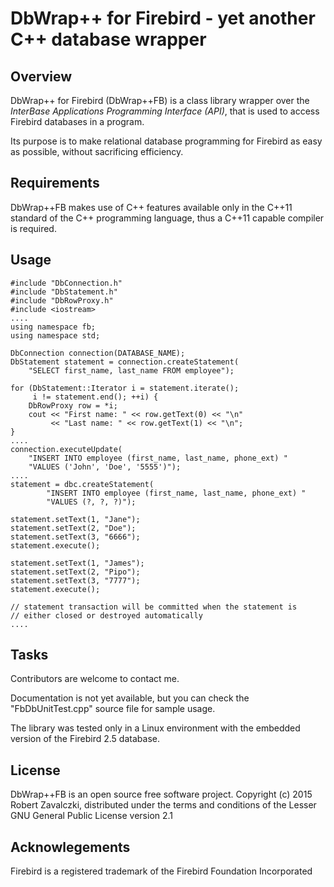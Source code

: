 # DbWrap++ for Firebird - yet another C++ database wrapper

## Overview

DbWrap++ for Firebird (DbWrap++FB) is a class library wrapper over
the _InterBase Applications Programming Interface (API)_, that is
used to access Firebird databases in a program.

Its purpose is to make relational database programming for
Firebird as easy as possible, without sacrificing efficiency.


## Requirements

DbWrap++FB makes use of C++ features available only in the C++11
standard of the C++ programming language, thus a C++11 capable
compiler is required.

## Usage

    #include "DbConnection.h"
    #include "DbStatement.h"
    #include "DbRowProxy.h"
    #include <iostream>
    ....
    using namespace fb;
    using namespace std;

    DbConnection connection(DATABASE_NAME);
    DbStatement statement = connection.createStatement(
        "SELECT first_name, last_name FROM employee");

    for (DbStatement::Iterator i = statement.iterate();
         i != statement.end(); ++i) {
        DbRowProxy row = *i;
        cout << "First name: " << row.getText(0) << "\n"
             << "Last name: " << row.getText(1) << "\n";
    }
    ....
    connection.executeUpdate(
        "INSERT INTO employee (first_name, last_name, phone_ext) "
        "VALUES ('John', 'Doe', '5555')");
    ....
    statement = dbc.createStatement(
            "INSERT INTO employee (first_name, last_name, phone_ext) "
            "VALUES (?, ?, ?)");

    statement.setText(1, "Jane");
    statement.setText(2, "Doe");
    statement.setText(3, "6666");
    statement.execute();

    statement.setText(1, "James");
    statement.setText(2, "Pipo");
    statement.setText(3, "7777");
    statement.execute();

    // statement transaction will be committed when the statement is
    // either closed or destroyed automatically
    ....

## Tasks

Contributors are welcome to contact me.

Documentation is not yet available, but you can check the
"FbDbUnitTest.cpp" source file for sample usage.

The library was tested only in a Linux environment with the
embedded version of the Firebird 2.5 database.


## License

DbWrap++FB is an open source free software project.
Copyright (c) 2015 Robert Zavalczki, distributed under the terms
and conditions of the Lesser GNU General Public License version
2.1


## Acknowlegements

Firebird is a registered trademark of the Firebird Foundation Incorporated
